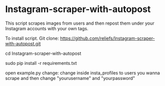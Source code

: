 # Instagram-scraper-with-autopost

This script scrapes images from users and then repost them under your Instagram accounts with your own tags. 

To install script.
Git clone: https://github.com/reliefs/Instagram-scraper-with-autopost.git

cd Instagram-scraper-with-autopost

sudo pip install -r requirements.txt

open example.py change: change inside insta_profiles to users you wanna scrape and then change "yourusername" and "yourpassword"

